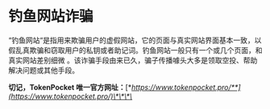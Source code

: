 # 钓鱼网站诈骗

“钓鱼网站“是指用来欺骗用户的虚假网站，它的页面与真实网站界面基本一致，以假乱真欺骗和窃取用户的私钥或者助记词。钓鱼网站一般只有一个或几个页面，和真实网站差别细微 。该诈骗手段由来已久，骗子传播噱头大多是领取空投、帮助解决问题或其他手段。

**切记，TokenPocket 唯一官方网址：**[**https://www.tokenpocket.pro/**](https://www.tokenpocket.pro/)\*\*\*\*



